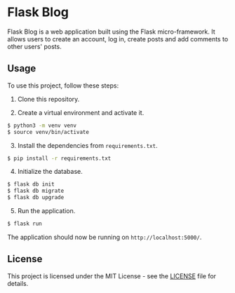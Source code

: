 # Flask Blog

Flask Blog is a web application built using the Flask micro-framework. It allows users to create an account, log in, create posts and add comments to other users' posts.

## Usage

To use this project, follow these steps:

1. Clone this repository.

2. Create a virtual environment and activate it. 

```bash
$ python3 -m venv venv
$ source venv/bin/activate
```


3. Install the dependencies from `requirements.txt`.

```bash
$ pip install -r requirements.txt
```


4. Initialize the database.

```bash
$ flask db init
$ flask db migrate
$ flask db upgrade
```

5. Run the application.

```bash
$ flask run
```

The application should now be running on `http://localhost:5000/`.

## License

This project is licensed under the MIT License - see the [LICENSE](LICENSE) file for details.
